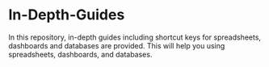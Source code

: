 # In-Depth-Guides
In this repository, in-depth guides including shortcut keys for spreadsheets, dashboards and databases are provided. This will help you using spreadsheets, dashboards, and databases. 
